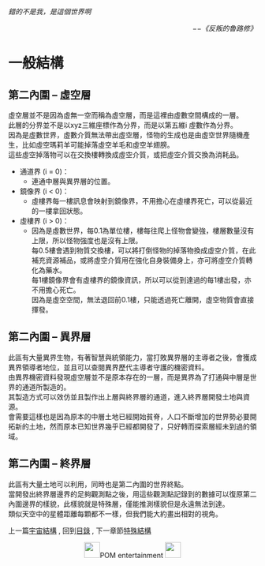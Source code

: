 *錯的不是我，是這個世界啊*  
<p align="right"><i>−−《反叛的魯路修》</i></p>

# 一般結構
## 第二內圍 – 虛空層
虛空層並不是因為虛無一空而稱為虛空層，而是這裡由虛數空間構成的一層。  
此層的分界並不是以xyz三維座標作為分界，而是以第五維i 虛數作為分界。  
因為是虛數世界，虛數介質無法帶出虛空層，怪物的生成也是由虛空世界隨機產生，比如虛空瑪莉羊可能掉落虛空羊毛和虛空羊翅膀。  
這些虛空掉落物可以在交換樓轉換成虛空介質，或把虛空介質交換為消耗品。  

  * 通道界 (i = 0)：
    * 連通中層與異界層的位置。  
  * 鏡像界 (i < 0)：
    * 虛樓界每一樓訊息會映射到鏡像界，不用擔心在虛樓界死亡，可以從最近的一樓拿回狀態。  
  * 虛樓界 (i > 0)：
    * 因為是虛數世界，每0.1為單位樓，樓每往爬上怪物會變強，樓層數量沒有上限，所以怪物強度也是沒有上限。  
      每0.5樓會遇到物質交換樓，可以將打倒怪物的掉落物換成虛空介質，在此補充資源補品，或將虛空介質用在強化自身裝備身上，亦可將虛空介質轉化為藥水。  
      每1樓鏡像界會有虛樓界的鏡像資訊，所以可以從到達過的每1樓出發，亦不用擔心死亡。  
      因為是虛空空間，無法退回前0.1樓，只能透過死亡離開，虛空物質會直接揮發。  

## 第二內圍 – 異界層
此區有大量異界生物，有著智慧與統領能力，當打敗異界層的主導者之後，會獲成異界領導者地位，並且可以查閱異界歷代主導者守護的機密資料。  
由異界機密資料發現虛空層並不是原本存在的一層，而是異界為了打通與中層是世界的通道所製造的。  
其製造方式可以效仿並且製作出上層與終界層的通道，進入終界層開發土地與資源。  
會需要這樣也是因為原本的中層土地已經開始貧脊，人口不斷增加的世界勢必要開拓新的土地，然而原本已知世界幾乎已經都開發了，只好轉而探索層經未到過的領域。  

## 第二內圍 – 終界層
此區有大量土地可以利用，同時也是第二內圍的世界終點。  
當開發出終界層邊界的足夠觀測點之後，用這些觀測點記錄到的數據可以復原第二內圍邊界的樣貌，此樣貌就是特殊層，僅能推測樣貌但是永遠無法到達。  
類似天空中的星體距離每顆都不一樣，但我們能大約畫出相對的視角。  


上一篇[宇宙結構](https://partiallyorderedmagic.github.io/Setting/Ch3/Universe) ,
回到[目錄](https://partiallyorderedmagic.github.io/#ch-3-god-view) ,
下一章節[特殊結構](https://partiallyorderedmagic.github.io/Setting/Ch3/Peculiar)


<p align="center"><img src="https://github.com/PartiallyOrderedMagic/PartiallyOrderedMagic.github.io/raw/master/Icon/Design/4Element.svg" Height="32" />POM entertainment <img src="https://github.com/PartiallyOrderedMagic/PartiallyOrderedMagic.github.io/raw/master/Icon/Transparent/POM.png" Height="32" /></p>
